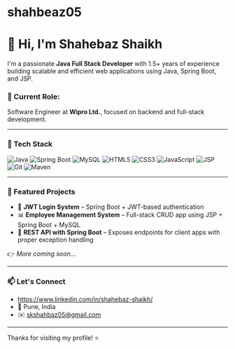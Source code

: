 # shahbeaz05
# 👋 Hi, I'm Shahebaz Shaikh

I'm a passionate **Java Full Stack Developer** with 1.5+ years of experience building scalable and efficient web applications using Java, Spring Boot, and JSP.

### 💼 Current Role:
Software Engineer at **Wipro Ltd.**, focused on backend and full-stack development.

---

### 🚀 Tech Stack

![Java](https://img.shields.io/badge/Java-ED8B00?style=for-the-badge&logo=java&logoColor=white)
![Spring Boot](https://img.shields.io/badge/Spring_Boot-6DB33F?style=for-the-badge&logo=spring-boot&logoColor=white)
![MySQL](https://img.shields.io/badge/MySQL-005C84?style=for-the-badge&logo=mysql&logoColor=white)
![HTML5](https://img.shields.io/badge/HTML-E34F26?style=for-the-badge&logo=html5&logoColor=white)
![CSS3](https://img.shields.io/badge/CSS-1572B6?style=for-the-badge&logo=css3&logoColor=white)
![JavaScript](https://img.shields.io/badge/JavaScript-F7DF1E?style=for-the-badge&logo=javascript&logoColor=black)
![JSP](https://img.shields.io/badge/JSP-blue?style=for-the-badge)
![Git](https://img.shields.io/badge/Git-F05032?style=for-the-badge&logo=git&logoColor=white)
![Maven](https://img.shields.io/badge/Maven-C71A36?style=for-the-badge&logo=apachemaven&logoColor=white)

---

### 📌 Featured Projects

- 🔐 **JWT Login System** – Spring Boot + JWT-based authentication
- 📊 **Employee Management System** – Full-stack CRUD app using JSP + Spring Boot + MySQL
- 🔧 **REST API with Spring Boot** – Exposes endpoints for client apps with proper exception handling

👉 *More coming soon...*

---

### 📫 Let's Connect

- https://www.linkedin.com/in/shahebaz-shaikh/
- 📍 Pune, India
- ✉️ skshahbaz05@gmail.com

---

Thanks for visiting my profile! ⭐
